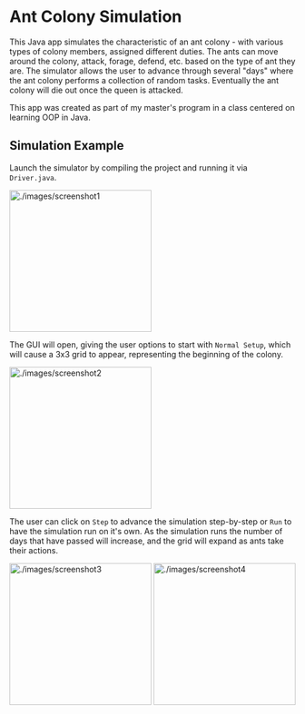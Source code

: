 # Ant Colony Simulation

This Java app simulates the characteristic of an ant colony - with various types of colony members, assigned different duties. The ants can move around the colony, attack, forage, defend, etc. based on the type of ant they are. The simulator allows the user to advance through several "days" where the ant colony performs a collection of random tasks. Eventually the ant colony will die out once the queen is attacked. 

This app was created as part of my master's program in a class centered on learning OOP in Java.

## Simulation Example

Launch the simulator by compiling the project and running it via ```Driver.java```.

<img src="screenshot1.png" alt="./images/screenshot1" width="250" height="250"/>

The GUI will open, giving the user options to start with ```Normal Setup```, which will cause a 3x3 grid to appear, representing the beginning of the colony.

<img src="screenshot2.png" alt="./images/screenshot2" width="250" height="250"/>

The user can click on ```Step``` to advance the simulation step-by-step or ```Run``` to have the simulation run on it's own. As the simulation runs the number of days that have passed will increase, and the grid will expand as ants take their actions.


<img src="screenshot3.png" alt="./images/screenshot3" width="250" height="250"/>

<img src="screenshot4.png" alt="./images/screenshot4" width="250" height="250"/>
